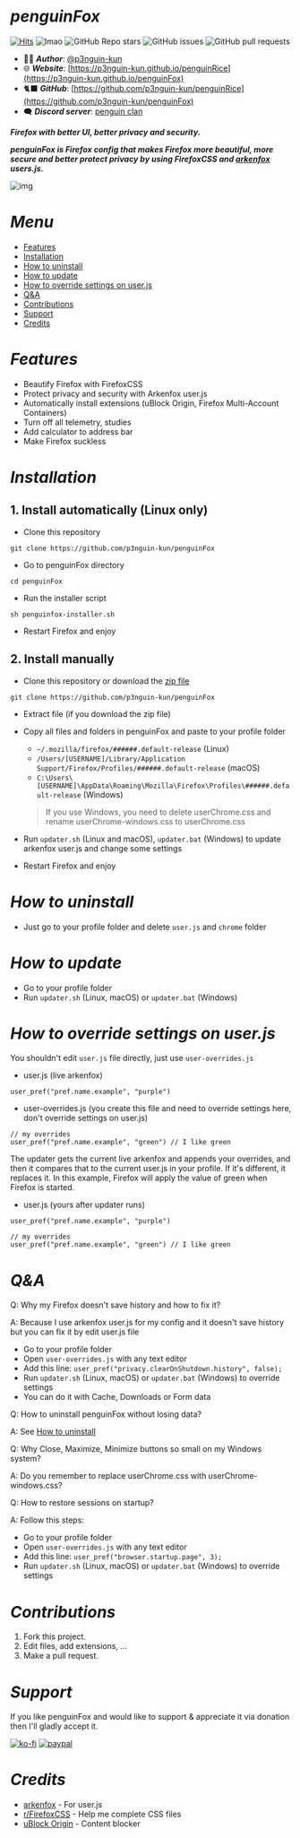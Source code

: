 # ***penguinFox***

[![Hits](https://hits.seeyoufarm.com/api/count/incr/badge.svg?url=https%3A%2F%2Fgithub.com%2Fp3nguin-kun%2FpenguinFox&count_bg=%2379C83D&title_bg=%23555555&icon=&icon_color=%23E7E7E7&title=Views&edge_flat=true)](https://hits.seeyoufarm.com)
![lmao](https://img.shields.io/github/repo-size/p3nguin-kun/penguinFox?color=458588&style=for-the-badge)
![GitHub Repo stars](https://img.shields.io/github/stars/p3nguin-kun/penguinFox?color=ebdbb2&style=for-the-badge)
![GitHub issues](https://img.shields.io/github/issues/p3nguin-kun/penguinFox?color=cc241d&style=for-the-badge)
![GitHub pull requests](https://img.shields.io/github/issues-pr/p3nguin-kun/penguinFox?color=689d6a&style=for-the-badge)

- 👩‍💻 ***Author***: [@p3nguin-kun](https://github.com/p3nguin-kun)
- 🌐 ***Website***: [https://p3nguin-kun.github.io/penguinRice](https://p3nguin-kun.github.io/penguinFox)
- 🐈‍⬛ ***GitHub***: [https://github.com/p3nguin-kun/penguinRice](https://github.com/p3nguin-kun/penguinFox)
- 🗨️ ***Discord server***: [penguin clan](https://discord.gg/https://discord.gg/yzn442FGuZ)

***Firefox with better UI, better privacy and security.***

***penguinFox is Firefox config that makes Firefox more beautiful, more secure and better protect privacy by using FirefoxCSS and [arkenfox](https://github.com/arkenfox)  users.js.***

![img](https://i.imgur.com/cxtvfLg.png)

# ***Menu***
- [Features](#features)
- [Installation](#installation)
- [How to uninstall](#how-to-uninstall)
- [How to update](#how-to-update)
- [How to override settings on user.js](#how-to-override-settings-on-userjs)
- [Q&A](#qa)
- [Contributions](#contributions)
- [Support](#support)
- [Credits](#credits)

# ***Features***
- Beautify Firefox with FirefoxCSS
- Protect privacy and security with Arkenfox user.js
- Automatically install extensions (uBlock Origin, Firefox Multi-Account Containers)
- Turn off all telemetry, studies
- Add calculator to address bar
- Make Firefox suckless

# ***Installation***

## 1. Install automatically (Linux only)
- Clone this repository
```
git clone https://github.com/p3nguin-kun/penguinFox
```

- Go to penguinFox directory
```
cd penguinFox
```

- Run the installer script
```
sh penguinfox-installer.sh
```

- Restart Firefox and enjoy

## 2. Install manually
- Clone this repository or download the [zip file](https://github.com/p3nguin-kun/penguinFox/archive/refs/heads/main.zip)
```
git clone https://github.com/p3nguin-kun/penguinFox
```

- Extract file (if you download the zip file)

- Copy all files and folders in penguinFox and paste to your profile folder
  - ```~/.mozilla/firefox/######.default-release``` (Linux)
  - ```/Users/[USERNAME]/Library/Application Support/Firefox/Profiles/######.default-release``` (macOS)
  - ```C:\Users\[USERNAME]\AppData\Roaming\Mozilla\Firefox\Profiles\######.default-release``` (Windows)
  
  > If you use Windows, you need to delete userChrome.css and rename userChrome-windows.css to userChrome.css

- Run ```updater.sh``` (Linux and macOS), ```updater.bat``` (Windows) to update arkenfox user.js and change some settings

- Restart Firefox and enjoy

# ***How to uninstall***
- Just go to your profile folder and delete ```user.js``` and ```chrome``` folder

# ***How to update***
- Go to your profile folder
- Run ```updater.sh``` (Linux, macOS) or ```updater.bat``` (Windows)

# ***How to override settings on user.js***
You shouldn't edit ```user.js``` file directly, just use ```user-overrides.js```

- user.js (live arkenfox)
```
user_pref("pref.name.example", "purple")
```

- user-overrides.js (you create this file and need to override settings here, don't override settings on user.js)
```
// my overrides
user_pref("pref.name.example", "green") // I like green
```

The updater gets the current live arkenfox and appends your overrides, and then it compares that to the current user.js in your profile. If it's different, it replaces it. In this example, Firefox will apply the value of green when Firefox is started.

- user.js (yours after updater runs)
```
user_pref("pref.name.example", "purple")

// my overrides
user_pref("pref.name.example", "green") // I like green
```

# ***Q&A***
Q: Why my Firefox doesn't save history and how to fix it?

A: Because I use arkenfox user.js for my config and it doesn't save history but you can fix it by edit user.js file
  - Go to your profile folder
  - Open ```user-overrides.js``` with any text editor
  - Add this line: ```user_pref("privacy.clearOnShutdown.history", false);```
  - Run ```updater.sh``` (Linux, macOS) or ```updater.bat``` (Windows) to override settings
  - You can do it with Cache, Downloads or Form data

Q: How to uninstall penguinFox without losing data?

A: See [How to uninstall](#how-to-uninstall)

Q: Why Close, Maximize, Minimize buttons so small on my Windows system?

A: Do you remember to replace userChrome.css with userChrome-windows.css?

Q: How to restore sessions on startup?

A: Follow this steps:
  - Go to your profile folder
  - Open ```user-overrides.js``` with any text editor
  - Add this line: ```user_pref("browser.startup.page", 3);```
  - Run ```updater.sh``` (Linux, macOS) or ```updater.bat``` (Windows) to override settings

# ***Contributions***

1. Fork this project.
2. Edit files, add extensions, ...
3. Make a pull request.

# ***Support***

If you like penguinFox and would like to support & appreciate it via donation then I'll gladly accept it.

[![ko-fi](https://ko-fi.com/img/githubbutton_sm.svg)](https://ko-fi.com/C0C6LA1W6)
[![paypal](https://camo.githubusercontent.com/fd64c51a4afd8b4e2b84479f9a2b654084602bd15f25ab31cbd7a679d73d129a/68747470733a2f2f696d672e736869656c64732e696f2f62616467652f50617950616c2d3030343537433f7374796c653d666f722d7468652d6261646765266c6f676f3d70617970616c266c6f676f436f6c6f723d7768697465)](https://paypal.me/p3nguinkun)

# ***Credits***
- [arkenfox](https://github.com/arkenfox) - For user.js
- [r/FirefoxCSS](https://www.reddit.com/r/FirefoxCSS/) - Help me complete CSS files
- [uBlock Origin](https://ublockorigin.com/) - Content blocker
